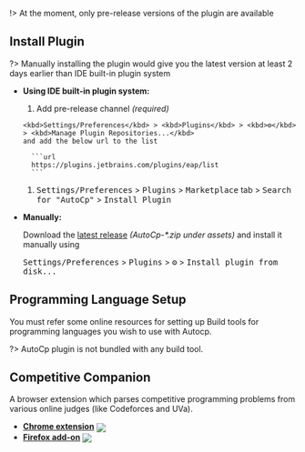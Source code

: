 !> At the moment, only pre-release versions of the plugin are available

## Install Plugin

?> Manually installing the plugin would give you the latest version at least 2 days earlier than IDE built-in plugin
system

- __Using IDE built-in plugin system:__

    1. Add pre-release channel _(required)_

      <kbd>Settings/Preferences</kbd> > <kbd>Plugins</kbd> > <kbd>⚙️</kbd> > <kbd>Manage Plugin Repositories...</kbd>
      and add the below url to the list

        ```url
        https://plugins.jetbrains.com/plugins/eap/list
        ``` 

    1. <kbd>Settings/Preferences</kbd> > <kbd>Plugins</kbd> > <kbd>Marketplace</kbd> tab > <kbd>Search for "AutoCp"</kbd> >
       <kbd>Install Plugin</kbd>


- __Manually:__

  Download the [latest release](https://github.com/Pushpavel/AutoCp/releases) _(AutoCp-*.zip under assets)_ and install
  it manually using

  <kbd>Settings/Preferences</kbd> > <kbd>Plugins</kbd> > <kbd>⚙️</kbd> > <kbd>Install plugin from disk...</kbd>

## Programming Language Setup

You must refer some online resources for setting up Build tools for programming languages you wish to use with Autocp.

?> AutoCp plugin is not bundled with any build tool.

## Competitive Companion

A browser extension which parses competitive programming problems from various online judges (like Codeforces and UVa).

- [**Chrome extension**][link-cws] [<img valign="middle" src="https://img.shields.io/chrome-web-store/v/cjnmckjndlpiamhfimnnjmnckgghkjbl.svg?label=%20">][link-cws]
- [**Firefox add-on**][link-amo] [<img valign="middle" src="https://img.shields.io/amo/v/competitive-companion.svg?label=%20">][link-amo]

[link-cws]: https://chrome.google.com/webstore/detail/competitive-companion/cjnmckjndlpiamhfimnnjmnckgghkjbl

[link-amo]: https://addons.mozilla.org/en-US/firefox/addon/competitive-companion/
